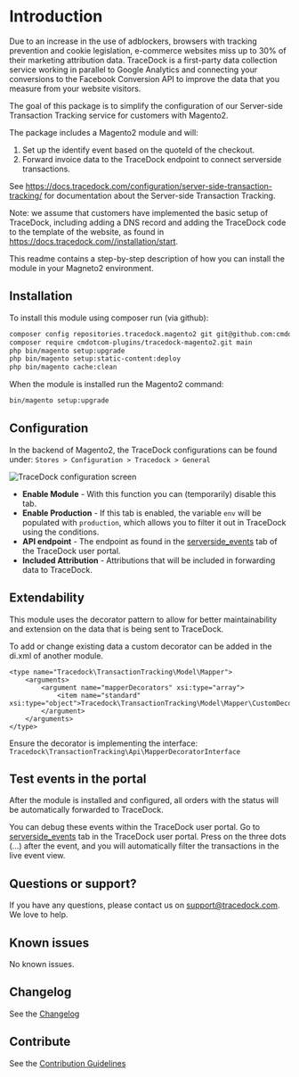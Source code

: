 # Introduction


Due to an increase in the use of adblockers, browsers with tracking prevention and cookie legislation, e-commerce websites miss
up to 30% of their marketing attribution data. TraceDock is a first-party data collection service working in parallel to
Google Analytics and connecting your conversions to the Facebook Conversion API to improve the data that you
measure from your website visitors.

The goal of this package is to simplify the configuration of our Server-side Transaction Tracking service for customers with Magento2.

The package includes a Magento2 module and will:
1. Set up the identify event based on the quoteId of the checkout.
2. Forward invoice data to the TraceDock endpoint to connect serverside transactions.

See https://docs.tracedock.com/configuration/server-side-transaction-tracking/ for documentation about the Server-side Transaction Tracking.

Note: we assume that customers have implemented the basic setup of TraceDock, including adding a DNS record and adding the
TraceDock code to the template of the website, as found in https://docs.tracedock.com//installation/start.

This readme contains a step-by-step description of how you can install the module in your Magneto2 environment.

## Installation

To install this module using composer run (via github):

```bash
composer config repositories.tracedock.magento2 git git@github.com:cmdotcom-plugins/tracedock-magento2.git
composer require cmdotcom-plugins/tracedock-magento2.git main
php bin/magento setup:upgrade
php bin/magento setup:static-content:deploy
php bin/magento cache:clean
```

When the module is installed run the Magento2 command:
```bash
bin/magento setup:upgrade
```

## Configuration

In the backend of Magento2, the TraceDock configurations can be found under:
`Stores > Configuration > Tracedock > General`

![TraceDock configuration screen](https://github.com/cmdotcom-plugins/tracedock-magento2/blob/main/static/tracedock_tab.png?raw=true)

* __Enable Module__ - With this function you can (temporarily) disable this tab.
* __Enable Production__ - If this tab is enabled, the variable `env` will be populated with `production`, which allows you to filter it out in TraceDock using the conditions.
* __API endpoint__ - The endpoint as found in the [serverside_events](https://portal.tracedock.com/serverside_events) tab of the TraceDock user portal.
* __Included Attribution__ - Attributions that will be included in forwarding data to TraceDock. 



## Extendability
This module uses the decorator pattern to allow for better maintainability and extension on the data that is being sent to TraceDock.

To add or change existing data a custom decorator can be added in the di.xml
of another module.

```
<type name="Tracedock\TransactionTracking\Model\Mapper">
    <arguments>
        <argument name="mapperDecorators" xsi:type="array">
            <item name="standard" xsi:type="object">Tracedock\TransactionTracking\Model\Mapper\CustomDecorator</item>
        </argument>
    </arguments>
</type>
```

Ensure the decorator is implementing the interface: `Tracedock\TransactionTracking\Api\MapperDecoratorInterface`


## Test events in the portal

After the module is installed and configured, all orders with the status will be automatically forwarded to TraceDock.

You can debug these events within the TraceDock user portal.
Go to [serverside_events](https://portal.tracedock.com/serverside_events) tab in the TraceDock user portal.
Press on the three dots (...) after the event, and you will automatically filter the transactions in the live event view.

## Questions or support?

If you have any questions, please contact us on [support@tracedock.com](mailto:support@tracedock.com). We love to help.

## Known issues
No known issues.

## Changelog
See the [Changelog](CHANGELOG.md)

## Contribute

See the [Contribution Guidelines](CONTRIBUTE.md)
